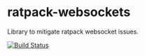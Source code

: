 # ratpack-websockets
Library to mitigate ratpack websocket issues.


[![Build Status](https://jenkins.quadim.ai/buildStatus/icon?job=ratpack-websockets)](https://jenkins.quadim.ai/job/ratpack-websockets/)
